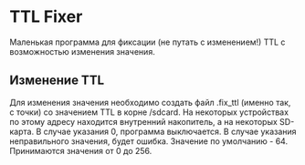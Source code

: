 # TTL Fixer
Маленькая программа для фиксации (не путать с изменением!) TTL с возможностью изменения значения.


## Изменение TTL
Для изменения значения необходимо создать файл .fix_ttl (именно так, с точки) со значением TTL в корне /sdcard. На некоторых устройствах по этому адресу находится внутренний накопитель, а на некоторых SD-карта. В случае указания 0, программа выключается. В случае указания неправильного значения, будет ошибка. Значение по умолчанию - 64. Принимаются значения от 0 до 256.